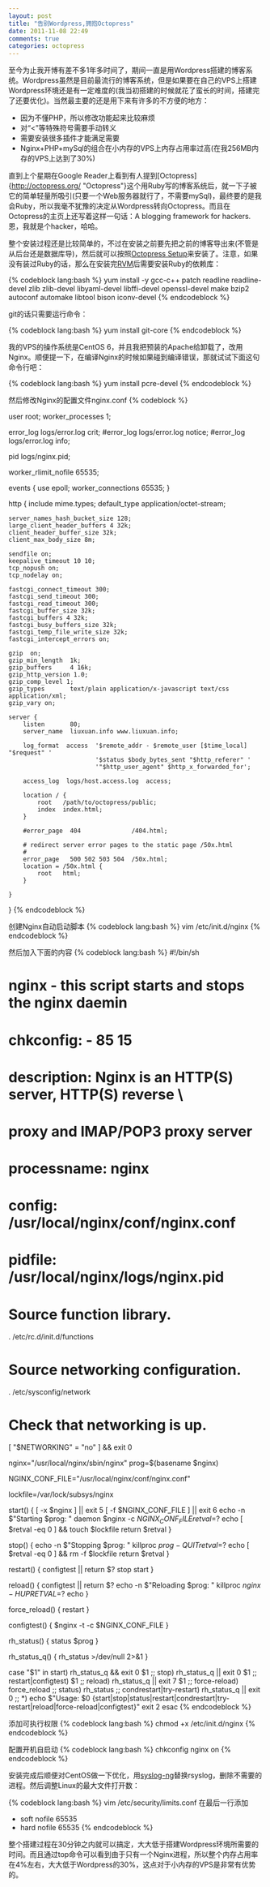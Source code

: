 ```yaml
---
layout: post
title: "告别Wordpress,拥抱Octopress"
date: 2011-11-08 22:49
comments: true
categories: octopress
---
```

至今为止我开博有差不多1年多时间了，期间一直是用Wordpress搭建的博客系统。Wordpress虽然是目前最流行的博客系统，但是如果要在自己的VPS上搭建Wordpress环境还是有一定难度的(我当初搭建的时候就花了蛮长的时间，搭建完了还要优化)。当然最主要的还是用下来有许多的不方便的地方：

* 因为不懂PHP，所以修改功能起来比较麻烦
* 对“<”等特殊符号需要手动转义
* 需要安装很多插件才能满足需要
* Nginx+PHP+mySql的组合在小内存的VPS上内存占用率过高(在我256MB内存的VPS上达到了30%)

直到上个星期在Google Reader上看到有人提到[Octopress]{http://octopress.org/ "Octopress"}这个用Ruby写的博客系统后，就一下子被它的简单轻量所吸引(只要一个Web服务器就行了，不需要mySql)，最终要的是我会Ruby，所以我毫不犹豫的决定从Wordpress转向Octopress。而且在Octopress的主页上还写着这样一句话：A blogging framework for hackers.恩，我就是个hacker，哈哈。

整个安装过程还是比较简单的，不过在安装之前要先把之前的博客导出来(不管是从后台还是数据库导)，然后就可以按照[Octopress Setup](http://octopress.org/docs/setup/ "Octopress Setup")来安装了。注意，如果没有装过Ruby的话，那么在安装完[RVM](http://beginrescueend.com/ "RVM")后需要安装Ruby的依赖库：

{% codeblock lang:bash %}
yum install -y gcc-c++ patch readline readline-devel zlib zlib-devel libyaml-devel libffi-devel openssl-devel make bzip2 autoconf automake libtool bison iconv-devel
{% endcodeblock %}

git的话只需要运行命令：

{% codeblock lang:bash %}
yum install git-core
{% endcodeblock %}

我的VPS的操作系统是CentOS 6，并且我把预装的Apache给卸载了，改用Nginx。顺便提一下，在编译Nginx的时候如果碰到编译错误，那就试试下面这句命令行吧：

{% codeblock lang:bash %}
yum install pcre-devel
{% endcodeblock %}

然后修改Nginx的配置文件nginx.conf
{% codeblock %}

user  root;
worker_processes  1;

error_log  logs/error.log crit;
#error_log  logs/error.log  notice;
#error_log  logs/error.log  info;

pid        logs/nginx.pid;

worker_rlimit_nofile 65535;

events {
    use epoll;
    worker_connections  65535;
}

http {
    include       mime.types;
    default_type  application/octet-stream;

    server_names_hash_bucket_size 128;
    large_client_header_buffers 4 32k;
    client_header_buffer_size 32k; 
    client_max_body_size 8m;
      
    sendfile on;
    keepalive_timeout 10 10;
    tcp_nopush on;
    tcp_nodelay on;
    
    fastcgi_connect_timeout 300;
    fastcgi_send_timeout 300;
    fastcgi_read_timeout 300;
    fastcgi_buffer_size 32k;
    fastcgi_buffers 4 32k;
    fastcgi_busy_buffers_size 32k;
    fastcgi_temp_file_write_size 32k;
    fastcgi_intercept_errors on;

    gzip  on;
    gzip_min_length  1k;
    gzip_buffers     4 16k;
    gzip_http_version 1.0;
    gzip_comp_level 1;
    gzip_types       text/plain application/x-javascript text/css application/xml;
    gzip_vary on;

    server {
        listen       80;
        server_name  liuxuan.info www.liuxuan.info;
        
        log_format  access  '$remote_addr - $remote_user [$time_local] "$request" '
                            '$status $body_bytes_sent "$http_referer" '
                            '"$http_user_agent" $http_x_forwarded_for';
        
        access_log  logs/host.access.log  access;

        location / {
            root   /path/to/octopress/public;
            index  index.html;
        }

        #error_page  404              /404.html;

        # redirect server error pages to the static page /50x.html
        #
        error_page   500 502 503 504  /50x.html;
        location = /50x.html {
            root   html;
        }
  
    }

}
{% endcodeblock %}

创建Nginx自动启动脚本
{% codeblock lang:bash %}
vim /etc/init.d/nginx
{% endcodeblock %}

然后加入下面的内容
{% codeblock lang:bash %}
#!/bin/sh
#
# nginx - this script starts and stops the nginx daemin
#
# chkconfig:   - 85 15 
# description:  Nginx is an HTTP(S) server, HTTP(S) reverse \
#               proxy and IMAP/POP3 proxy server
# processname: nginx
# config:      /usr/local/nginx/conf/nginx.conf
# pidfile:     /usr/local/nginx/logs/nginx.pid

# Source function library.
. /etc/rc.d/init.d/functions

# Source networking configuration.
. /etc/sysconfig/network

# Check that networking is up.
[ "$NETWORKING" = "no" ] && exit 0

nginx="/usr/local/nginx/sbin/nginx"
prog=$(basename $nginx)

NGINX_CONF_FILE="/usr/local/nginx/conf/nginx.conf"

lockfile=/var/lock/subsys/nginx

start() {
    [ -x $nginx ] || exit 5
    [ -f $NGINX_CONF_FILE ] || exit 6
    echo -n $"Starting $prog: "
    daemon $nginx -c $NGINX_CONF_FILE
    retval=$?
    echo
    [ $retval -eq 0 ] && touch $lockfile
    return $retval
}

stop() {
    echo -n $"Stopping $prog: "
    killproc $prog -QUIT
    retval=$?
    echo
    [ $retval -eq 0 ] && rm -f $lockfile
    return $retval
}

restart() {
    configtest || return $?
    stop
    start
}

reload() {
    configtest || return $?
    echo -n $"Reloading $prog: "
    killproc $nginx -HUP
    RETVAL=$?
    echo
}

force_reload() {
    restart
}

configtest() {
  $nginx -t -c $NGINX_CONF_FILE
}

rh_status() {
    status $prog
}

rh_status_q() {
    rh_status >/dev/null 2>&1
}

case "$1" in
    start)
        rh_status_q && exit 0
        $1
        ;;
    stop)
        rh_status_q || exit 0
        $1
        ;;
    restart|configtest)
        $1
        ;;
    reload)
        rh_status_q || exit 7
        $1
        ;;
    force-reload)
        force_reload
        ;;
    status)
        rh_status
        ;;
    condrestart|try-restart)
        rh_status_q || exit 0
            ;;
    *)
        echo $"Usage: $0 {start|stop|status|restart|condrestart|try-restart|reload|force-reload|configtest}"
        exit 2
esac
{% endcodeblock %}

添加可执行权限
{% codeblock lang:bash %}
chmod +x /etc/init.d/nginx
{% endcodeblock %}

配置开机自启动
{% codeblock lang:bash %}
chkconfig nginx on
{% endcodeblock %}

安装完成后顺便对CentOS做一下优化，用[syslog-ng](http://www.balabit.com/network-security/syslog-ng/opensource-logging-system "syslog-ng")替换rsyslog，删除不需要的进程。然后调整Linux的最大文件打开数：

{% codeblock lang:bash %}
vim /etc/security/limits.conf
在最后一行添加
* soft nofile 65535
* hard nofile 65535
{% endcodeblock %}

整个搭建过程在30分钟之内就可以搞定，大大低于搭建Wordpress环境所需要的时间。而且通过top命令可以看到由于只有一个Nginx进程，所以整个内存占用率在4%左右，大大低于Wordpress的30%，这点对于小内存的VPS是非常有优势的。


